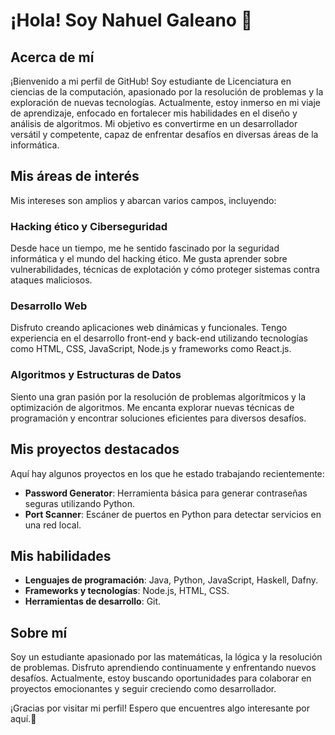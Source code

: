 # ¡Hola! Soy Nahuel Galeano 👋

## Acerca de mí
¡Bienvenido a mi perfil de GitHub! Soy estudiante de Licenciatura en ciencias de la computación, apasionado por la resolución de problemas y la exploración de nuevas tecnologías. Actualmente, estoy inmerso en mi viaje de aprendizaje, enfocado en fortalecer mis habilidades en el diseño y análisis de algoritmos. Mi objetivo es convertirme en un desarrollador versátil y competente, capaz de enfrentar desafíos en diversas áreas de la informática.

## Mis áreas de interés
Mis intereses son amplios y abarcan varios campos, incluyendo:

### Hacking ético y Ciberseguridad
Desde hace un tiempo, me he sentido fascinado por la seguridad informática y el mundo del hacking ético. Me gusta aprender sobre vulnerabilidades, técnicas de explotación y cómo proteger sistemas contra ataques maliciosos.

### Desarrollo Web
Disfruto creando aplicaciones web dinámicas y funcionales. Tengo experiencia en el desarrollo front-end y back-end utilizando tecnologías como HTML, CSS, JavaScript, Node.js y frameworks como React.js.

### Algoritmos y Estructuras de Datos
Siento una gran pasión por la resolución de problemas algorítmicos y la optimización de algoritmos. Me encanta explorar nuevas técnicas de programación y encontrar soluciones eficientes para diversos desafíos.

## Mis proyectos destacados
Aquí hay algunos proyectos en los que he estado trabajando recientemente:

- **Password Generator**: Herramienta básica para generar contraseñas seguras utilizando Python.
- **Port Scanner**: Escáner de puertos en Python para detectar servicios en una red local.

## Mis habilidades
- **Lenguajes de programación**: Java, Python, JavaScript, Haskell, Dafny.
- **Frameworks y tecnologías**: Node.js, HTML, CSS.
- **Herramientas de desarrollo**: Git.

## Sobre mí
Soy un estudiante apasionado por las matemáticas, la lógica y la resolución de problemas. Disfruto aprendiendo continuamente y enfrentando nuevos desafíos. Actualmente, estoy buscando oportunidades para colaborar en proyectos emocionantes y seguir creciendo como desarrollador.

¡Gracias por visitar mi perfil! Espero que encuentres algo interesante por aquí.🧉
